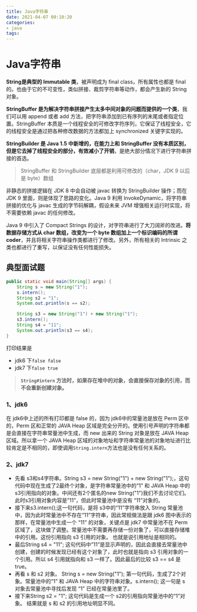 ```yaml
---
title: Java字符串
date: 2021-04-07 00:10:20
categories:
- java
tags:
---
```


# Java字符串

**String是典型的 Immutable 类**，被声明成为 final class，所有属性也都是 final 的。也由于它的不可变性，类似拼接、裁剪字符串等动作，都会产生新的 String 对象。

**StringBuffer 是为解决字符串拼接产生太多中间对象的问题而提供的一个类**，我们可以用 append 或者 add 方法，把字符串添加到已有序列的末尾或者指定位置。StringBuffer 本质是一个线程安全的可修改字符序列，它保证了线程安全，它的线程安全是通过把各种修改数据的方法都加上 synchronized 关键字实现的。

**StringBuilder 是 Java 1.5 中新增的，在能力上和 StringBuffer 没有本质区别，但是它去掉了线程安全的部分，有效减小了开销**，是绝大部分情况下进行字符串拼接的首选。

> StringBuffer 和 StringBuilder 底层都是利用可修改的（char，JDK 9 以后是 byte）数组

<!-- more -->

非静态的拼接逻辑在 JDK 8 中会自动被 javac 转换为 StringBuilder 操作；而在 JDK 9 里面，则是体现了思路的变化。Java 9 利用 InvokeDynamic，将字符串拼接的优化与 javac 生成的字节码解耦，假设未来 JVM 增强相关运行时实现，将不需要依赖 javac 的任何修改。

Java 9 中引入了 Compact Strings 的设计，对字符串进行了大刀阔斧的改进。**将数据存储方式从 char 数组，改变为一个 byte 数组加上一个标识编码的所谓 coder**，并且将相关字符串操作类都进行了修改。另外，所有相关的 Intrinsic 之类也都进行了重写，以保证没有任何性能损失。

## 典型面试题

```java
public static void main(String[] args) {
    String s = new String("1");
    s.intern();
    String s2 = "1";
    System.out.println(s == s2);

    String s3 = new String("1") + new String("1");
    s3.intern();
    String s4 = "11";
    System.out.println(s3 == s4);
}
```

打印结果是

- jdk6 下`false false`
- jdk7 下`false true`

> **`String#intern` 方法时，如果存在堆中的对象，会直接保存对象的引用，而不会重新创建对象。**

### 1、jdk6

在 jdk6中上述的所有打印都是 false 的，因为 jdk6中的常量池是放在 Perm 区中的，Perm 区和正常的 JAVA Heap 区域是完全分开的。使用引号声明的字符串都是会直接在字符串常量池中生成，而 new 出来的 String 对象是放在 JAVA Heap 区域。所以拿一个 JAVA Heap 区域的对象地址和字符串常量池的对象地址进行比较肯定是不相同的，即使调用`String.intern`方法也是没有任何关系的。

### 2、jdk7

- 先看 s3和s4字符串。String s3 = new String("1") + new String("1");，这句代码中现在生成了2最终个对象，是字符串常量池中的“1” 和 JAVA Heap 中的 s3引用指向的对象。中间还有2个匿名的new String("1")我们不去讨论它们。此时s3引用对象内容是”11”，但此时常量池中是没有 “11”对象的。
- 接下来s3.intern();这一句代码，是将 s3中的“11”字符串放入 String 常量池中，因为此时常量池中不存在“11”字符串，因此常规做法是跟 jdk6 图中表示的那样，在常量池中生成一个 “11” 的对象，关键点是 jdk7 中常量池不在 Perm 区域了，这块做了调整。常量池中不需要再存储一份对象了，可以直接存储堆中的引用。这份引用指向 s3 引用的对象。 也就是说引用地址是相同的。
- 最后String s4 = "11"; 这句代码中”11”是显示声明的，因此会直接去常量池中创建，创建的时候发现已经有这个对象了，此时也就是指向 s3 引用对象的一个引用。所以 s4 引用就指向和 s3 一样了。因此最后的比较 s3 == s4 是 true。
- 再看 s 和 s2 对象。 String s = new String("1"); 第一句代码，生成了2个对象。常量池中的“1” 和 JAVA Heap 中的字符串对象。s.intern(); 这一句是 s 对象去常量池中寻找后发现 “1” 已经在常量池里了。
- 接下来String s2 = "1"; 这句代码是生成一个 s2的引用指向常量池中的“1”对象。 结果就是 s 和 s2 的引用地址明显不同。